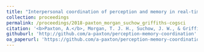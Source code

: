 ```yaml
---
title: "Interpersonal coordination of perception and memory in real-time online social experiments"
collection: proceedings
permalink: /proceedings/2018-paxton_morgan_suchow_griffiths-cogsci
citation: '<b>Paxton, A.</b>, Morgan, T. J. H., Suchow, J. W., & Griffiths, T.L. (2018). Interpersonal coordination of perception and memory in real-time online social experiments. In <i>Proceedings of the 40th Annual Meeting of the Cognitive Science Society</i>. Austin, TX: Cognitive Science Society.'
githuburl: 'http://github.com/a-paxton/perception-memory-coordination'
oa_paperurl: 'https://github.com/a-paxton/perception-memory-coordination/blob/master/study_1-cogsci2018/paxton_05_13.pdf'
---
```

